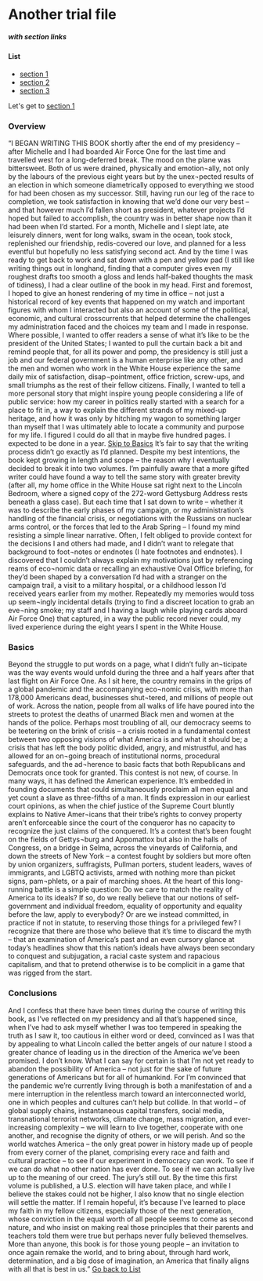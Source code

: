 # Another trial file 
##### with section links
#### List 
- [section 1](#overview) 
- [section 2](#basics) 
- [section 3](#conclusions)

Let's get to [section 1](#overview)
### Overview
“I BEGAN WRITING THIS BOOK shortly after the end of my presidency – after Michelle and I had boarded Air Force One for the last time and travelled west for a long-deferred break. The mood on the plane was bittersweet. Both of us were drained, physically and emotion¬ally, not only by the labours of the previous eight years but by the unex¬pected results of an election in which someone diametrically opposed to everything we stood for had been chosen as my successor. Still, having run our leg of the race to completion, we took satisfaction in knowing that we’d done our very best – and that however much I’d fallen short as president, whatever projects I’d hoped but failed to accomplish, the country was in better shape now than it had been when I’d started. For a month, Michelle and I slept late, ate leisurely dinners, went for long walks, swam in the ocean, took stock, replenished our friendship, redis-covered our love, and planned for a less eventful but hopefully no less satisfying second act. And by the time I was ready to get back to work and sat down with a pen and yellow pad (I still like writing things out in longhand, finding that a computer gives even my roughest drafts too smooth a gloss and lends half-baked thoughts the mask of tidiness), I had a clear outline of the book in my head.
First and foremost, I hoped to give an honest rendering of my time in office – not just a historical record of key events that happened on my watch and important figures with whom I interacted but also an account of some of the political, economic, and cultural crosscurrents that helped determine the challenges my administration faced and the choices my team and I made in response. Where possible, I wanted to offer readers a sense of what it’s like to be the president of the United States; I wanted to pull the curtain back a bit and remind people that, for all its power and pomp, the presidency is still just a job and our federal government is a human enterprise like any other, and the men and women who work in the White House experience the same daily mix of satisfaction, disap¬pointment, office friction, screw-ups, and small triumphs as the rest of their fellow citizens. Finally, I wanted to tell a more personal story that might inspire young people considering a life of public service: how my career in politics really started with a search for a place to fit in, a way to explain the different strands of my mixed-up heritage, and how it was only by hitching my wagon to something larger than myself that I was ultimately able to locate a community and purpose for my life.
I figured I could do all that in maybe five hundred pages. I expected to be done in a year.
[Skip to Basics](#basics)
It’s fair to say that the writing process didn’t go exactly as I’d planned. Despite my best intentions, the book kept growing in length and scope – the reason why I eventually decided to break it into two volumes. I’m painfully aware that a more gifted writer could have found a way to tell the same story with greater brevity (after all, my home office in the White House sat right next to the Lincoln Bedroom, where a signed copy of the 272-word Gettysburg Address rests beneath a glass case). But each time that I sat down to write – whether it was to describe the early phases of my campaign, or my administration’s handling of the financial crisis, or negotiations with the Russians on nuclear arms control, or the forces that led to the Arab Spring –  I found my mind resisting a simple linear narrative. Often, I felt obliged to provide context for the decisions I and others had made, and I didn’t want to relegate that background to foot¬notes or endnotes (I hate footnotes and endnotes). I discovered that I couldn’t always explain my motivations just by referencing reams of eco¬nomic data or recalling an exhaustive Oval Office briefing, for they’d been shaped by a conversation I’d had with a stranger on the campaign trail, a visit to a military hospital, or a childhood lesson I’d received years earlier from my mother. Repeatedly my memories would toss up seem¬ingly incidental details (trying to find a discreet location to grab an eve¬ning smoke; my staff and I having a laugh while playing cards aboard Air Force One) that captured, in a way the public record never could, my lived experience during the eight years I spent in the White House.


### Basics
Beyond the struggle to put words on a page, what I didn’t fully an¬ticipate was the way events would unfold during the three and a half years after that last flight on Air Force One. As I sit here, the country remains in the grips of a global pandemic and the accompanying eco¬nomic crisis, with more than 178,000 Americans dead, businesses shut¬tered, and millions of people out of work. Across the nation, people from all walks of life have poured into the streets to protest the deaths of unarmed Black men and women at the hands of the police. Perhaps most troubling of all, our democracy seems to be teetering on the brink of crisis –  a crisis rooted in a fundamental contest between two opposing visions of what America is and what it should be; a crisis that has left the body politic divided, angry, and mistrustful, and has allowed for an on¬going breach of institutional norms, procedural safeguards, and the ad¬herence to basic facts that both Republicans and Democrats once took for granted.
This contest is not new, of course. In many ways, it has defined the American experience. It’s embedded in founding documents that could simultaneously proclaim all men equal and yet count a slave as three-fifths of a man. It finds expression in our earliest court opinions, as when the chief justice of the Supreme Court bluntly explains to Native Amer¬icans that their tribe’s rights to convey property aren’t enforceable since the court of the conqueror has no capacity to recognize the just claims of the conquered. It’s a contest that’s been fought on the fields of Gettys¬burg and Appomattox but also in the halls of Congress, on a bridge in Selma, across the vineyards of California, and down the streets of New York –  a contest fought by soldiers but more often by union organizers, suffragists, Pullman porters, student leaders, waves of immigrants, and LGBTQ activists, armed with nothing more than picket signs, pam¬phlets, or a pair of marching shoes. At the heart of this long-running battle is a simple question: Do we care to match the reality of America to its ideals? If so, do we really believe that our notions of self-government and individual freedom, equality of opportunity and equality before the law, apply to everybody? Or are we instead committed, in practice if not in statute, to reserving those things for a privileged few?
I recognize that there are those who believe that it’s time to discard the myth – that an examination of America’s past and an even cursory glance at today’s headlines show that this nation’s ideals have always been secondary to conquest and subjugation, a racial caste system and rapacious capitalism, and that to pretend otherwise is to be complicit in a game that was rigged from the start.




### Conclusions 
 And I confess that there have been times during the course of writing this book, as I’ve reflected on my presidency and all that’s happened since, when I’ve had to ask myself whether I was too tempered in speaking the truth as I saw it, too cautious in either word or deed, convinced as I was that by appealing to what Lincoln called the better angels of our nature I stood a greater chance of leading us in the direction of the America we’ve been promised.
I don’t know. What I can say for certain is that I’m not yet ready to abandon the possibility of America – not just for the sake of future generations of Americans but for all of humankind. For I’m convinced that the pandemic we’re currently living through is both a manifestation of and a mere interruption in the relentless march toward an interconnected world, one in which peoples and cultures can’t help but collide. In that world –  of global supply chains, instantaneous capital transfers, social media, transnational terrorist networks, climate change, mass migration, and ever-increasing complexity –  we will learn to live together, cooperate with one another, and recognise the dignity of others, or we will perish. And so the world watches America – the only great power in history made up of people from every corner of the planet, comprising every race and faith and cultural practice – to see if our experiment in democracy can work. To see if we can do what no other nation has ever done. To see if we can actually live up to the meaning of our creed.
The jury’s still out. By the time this first volume is published, a U.S. election will have taken place, and while I believe the stakes could not be higher, I also know that no single election will settle the matter. If I remain hopeful, it’s because I’ve learned to place my faith in my fellow citizens, especially those of the next generation, whose conviction in the equal worth of all people seems to come as second nature, and who insist on making real those principles that their parents and teachers told them were true but perhaps never fully believed themselves. More than anyone, this book is for those young people –  an invitation to once again remake the world, and to bring about, through hard work, determination, and a big dose of imagination, an America that finally aligns with all that is best in us.”
[Go back to List](#list)
